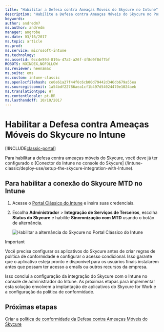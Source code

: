 ```yaml
---
title: "Habilitar a Defesa contra Ameaças Móveis do Skycure no Intune"
description: "Habilite a Defesa contra Ameaças Móveis do Skycure no Portal Clássico do Intune."
keywords: 
author: andredm7
ms.author: andredm
manager: angrobe
ms.date: 03/16/2017
ms.topic: article
ms.prod: 
ms.service: microsoft-intune
ms.technology: 
ms.assetid: 0cc4e59d-819a-47a2-a26f-4f8d0f8df7bf
ROBOTS: NOINDEX,NOFOLLOW
ms.reviewer: heenamac
ms.suite: ems
ms.custom: intune-classic
ms.openlocfilehash: ce0e61a27f44f0c6cb00d79442d346db679a55ea
ms.sourcegitcommit: 1a54bdf22786aea1cf1b497d54024470e1024aeb
ms.translationtype: HT
ms.contentlocale: pt-BR
ms.lasthandoff: 10/10/2017
---
```

# <a name="enable-skycure-mobile-threat-defense-in-intune"></a>Habilitar a Defesa contra Ameaças Móveis do Skycure no Intune

[!INCLUDE[classic-portal](../includes/classic-portal.md)]

Para habilitar a defesa contra ameaças móveis do Skycure, você deve já ter configurado o [Conector do Intune no console do Skycure] (/intune-classic/deploy-use/setup-the-skycure-integration-with-Intune).

## <a name="to-enable-the-skycure-mtd-connection-in-intune"></a>Para habilitar a conexão do Skycure MTD no Intune

1.  Acesse o [Portal Clássico do Intune](https://manage.microsoft.com/) e insira suas credenciais.

2.  Escolha **Administrador** &gt; **Integração de Serviços de Terceiros**, escolha **Status do Skycure** e habilite **Sincronização com MTD** usando o botão de alternância.

    ![Habilitar a alternância do Skycure no Portal Clássico do Intune](../media/mtp/enable-skycure-1.png)

> [!IMPORTANT] 
> Você precisa configurar os aplicativos do Skycure antes de criar regras de política de conformidade e configurar o acesso condicional. Isso garante que o aplicativo esteja pronto e disponível para os usuários finais instalarem antes que possam ter acesso a emails ou outros recursos da empresa.

Isso conclui a configuração da integração do Skycure com o Intune no console de administrador do Intune. As próximas etapas para implementar esta solução envolvem a implantação de aplicativos do Skycure for Work e a configuração da política de conformidade.

## <a name="next-steps"></a>Próximas etapas

[Criar a política de conformidade da Defesa contra Ameaças Móveis do Skycure](/intune-classic/deploy-use/create-skycure-mobile-threat-defense-compliance-policy)
